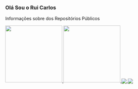 ### Olá Sou o Rui Carlos

Informações sobre dos Repositórios Públicos

<div>
  <a href="https://beacons.ai/ruicarlos">
  <img height="180em" src="https://github-readme-stats.vercel.app/api?username=ruicarlos&count_private=true&show_icons=true&theme=transparent"/>
  <img height="180em" src=" https://github-readme-stats.vercel.app/api/top-langs/?username=ruicarlos&layout=compact/>
                           
 <a href="https://github.com/ruicarlos/github-readme-stats">
  <img align="center" src="https://github-readme-stats.vercel.app/api/pin/?username=ruicarlos&repo=github-readme-stats" />
</a>
<a href="https://github.com/ruicarlos/convoychat">
  <img align="center" src="https://github-readme-stats.vercel.app/api/pin/?username=ruicarlos&repo=convoychat" />
</a>                          
                           
 </div
